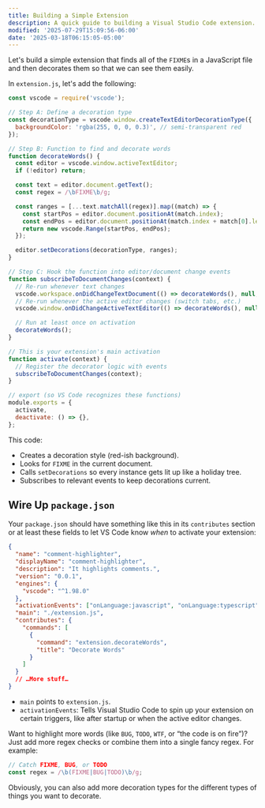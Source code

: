 ```yaml
---
title: Building a Simple Extension
description: A quick guide to building a Visual Studio Code extension.
modified: '2025-07-29T15:09:56-06:00'
date: '2025-03-18T06:15:05-05:00'
---
```


Let's build a simple extension that finds all of the `FIXME`s in a JavaScript file and then decorates them so that we can see them easily.

In `extension.js`, let's add the following:

```js
const vscode = require('vscode');

// Step A: Define a decoration type
const decorationType = vscode.window.createTextEditorDecorationType({
  backgroundColor: 'rgba(255, 0, 0, 0.3)', // semi-transparent red
});

// Step B: Function to find and decorate words
function decorateWords() {
  const editor = vscode.window.activeTextEditor;
  if (!editor) return;

  const text = editor.document.getText();
  const regex = /\bFIXME\b/g;

  const ranges = [...text.matchAll(regex)].map((match) => {
    const startPos = editor.document.positionAt(match.index);
    const endPos = editor.document.positionAt(match.index + match[0].length);
    return new vscode.Range(startPos, endPos);
  });

  editor.setDecorations(decorationType, ranges);
}

// Step C: Hook the function into editor/document change events
function subscribeToDocumentChanges(context) {
  // Re-run whenever text changes
  vscode.workspace.onDidChangeTextDocument(() => decorateWords(), null, context.subscriptions);
  // Re-run whenever the active editor changes (switch tabs, etc.)
  vscode.window.onDidChangeActiveTextEditor(() => decorateWords(), null, context.subscriptions);

  // Run at least once on activation
  decorateWords();
}

// This is your extension's main activation
function activate(context) {
  // Register the decorator logic with events
  subscribeToDocumentChanges(context);
}

// export (so VS Code recognizes these functions)
module.exports = {
  activate,
  deactivate: () => {},
};
```

This code:

- Creates a decoration style (red-ish background).
- Looks for `FIXME` in the current document.
- Calls `setDecorations` so every instance gets lit up like a holiday tree.
- Subscribes to relevant events to keep decorations current.

## Wire Up `package.json`

Your `package.json` should have something like this in its `contributes` section or at least these fields to let VS Code know _when_ to activate your extension:

```json
{
  "name": "comment-highlighter",
  "displayName": "comment-highlighter",
  "description": "It highlights comments.",
  "version": "0.0.1",
  "engines": {
    "vscode": "^1.98.0"
  },
  "activationEvents": ["onLanguage:javascript", "onLanguage:typescript"],
  "main": "./extension.js",
  "contributes": {
    "commands": [
      {
        "command": "extension.decorateWords",
        "title": "Decorate Words"
      }
    ]
  }
  // …More stuff…
}
```

- `main` points to `extension.js`.
- `activationEvents`: Tells Visual Studio Code to spin up your extension on certain triggers, like after startup or when the active editor changes.

Want to highlight more words (like `BUG`, `TODO`, `WTF`, or “the code is on fire”)? Just add more regex checks or combine them into a single fancy regex. For example:

```js
// Catch FIXME, BUG, or TODO
const regex = /\b(FIXME|BUG|TODO)\b/g;
```

Obviously, you can also add more decoration types for the different types of things you want to decorate.

